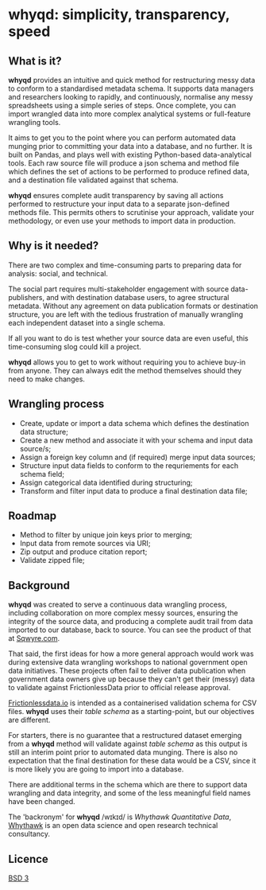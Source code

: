 # whyqd: simplicity, transparency, speed

## What is it?

**whyqd** provides an intuitive and quick method for restructuring messy data to conform to a
standardised metadata schema. It supports data managers and researchers looking to rapidly, and
continuously, normalise any messy spreadsheets using a simple series of steps. Once complete, you
can import wrangled data into more complex analytical systems or full-feature wrangling tools.

It aims to get you to the point where you can perform automated data munging prior to
committing your data into a database, and no further. It is built on Pandas, and plays well with
existing Python-based data-analytical tools. Each raw source file will produce a json schema and
method file which defines the set of actions to be performed to produce refined data, and a
destination file validated against that schema.

**whyqd** ensures complete audit transparency by saving all actions performed to restructure
your input data to a separate json-defined methods file. This permits others to scrutinise your
approach, validate your methodology, or even use your methods to import data in production.

## Why is it needed?

There are two complex and time-consuming parts to preparing data for analysis: social, and technical.

The social part requires multi-stakeholder engagement with source data-publishers, and with
destination database users, to agree structural metadata. Without any agreement on data publication
formats or destination structure, you are left with the tedious frustration of manually wrangling
each independent dataset into a single schema.

If all you want to do is test whether your source data are even useful, this time-consuming slog
could kill a project.

**whyqd** allows you to get to work without requiring you to achieve buy-in from anyone. They can
always edit the method themselves should they need to make changes.

## Wrangling process

  - Create, update or import a data schema which defines the destination data structure;
  - Create a new method and associate it with your schema and input data source/s;
  - Assign a foreign key column and (if required) merge input data sources;
  - Structure input data fields to conform to the requriements for each schema field;
  - Assign categorical data identified during structuring;
  - Transform and filter input data to produce a final destination data file;

## Roadmap

  - Method to filter by unique join keys prior to merging;
  - Input data from remote sources via URI;
  - Zip output and produce citation report;
  - Validate zipped file;

## Background

**whyqd** was created to serve a continuous data wrangling process, including collaboration on more
complex messy sources, ensuring the integrity of the source data, and producing a complete audit
trail from data imported to our database, back to source. You can see the product of that at
[Sqwyre.com](https://sqwyre.com).

That said, the first ideas for how a more general approach would work was during extensive data
wrangling workshops to national government open data initiatives. These projects often fail to
deliver data publication when government data owners give up because they can't get their (messy)
data to validate against FrictionlessData prior to official release approval.

[Frictionlessdata.io](https://frictionlessdata.io/) is intended as a containerised validation schema
for CSV files. **whyqd** uses their *table schema* as a starting-point, but our objectives
are different.

For starters, there is no guarantee that a restructured dataset emerging from a
**whyqd** method will validate against *table schema* as this output is still an interim point
prior to automated data munging. There is also no expectation that the final destination for these
data would be a CSV, since it is more likely you are going to import into a database.

There are additional terms in the schema which are there to support data wrangling and data integrity,
and some of the less meaningful field names have been changed.

The 'backronym' for **whyqd** /wɪkɪd/ is *Whythawk Quantitative Data*, [Whythawk](https://whythawk.com)
is an open data science and open research technical consultancy.

## Licence
[BSD 3](LICENSE)